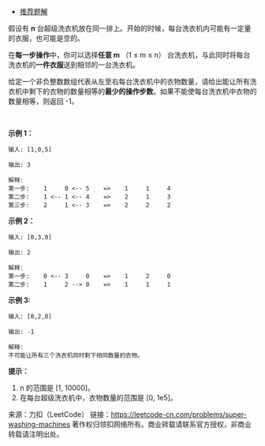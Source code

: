 * [推荐题解](https://leetcode-cn.com/problems/super-washing-machines/solution/chao-ji-xi-yi-ji-by-leetcode/)

假设有 **n** 台超级洗衣机放在同一排上。开始的时候，每台洗衣机内可能有一定量的衣服，也可能是空的。

在**每一步操作**中，你可以选择**任意 m** （1 ≤ m ≤ n） 台洗衣机，与此同时将每台洗衣机的**一件衣服**送到相邻的一台洗衣机。

给定一个非负整数数组代表从左至右每台洗衣机中的衣物数量，请给出能让所有洗衣机中剩下的衣物的数量相等的**最少的操作步数**。如果不能使每台洗衣机中衣物的数量相等，则返回 -1。

 

**示例 1：**
```
输入: [1,0,5]

输出: 3

解释: 
第一步:    1     0 <-- 5    =>    1     1     4
第二步:    1 <-- 1 <-- 4    =>    2     1     3    
第三步:    2     1 <-- 3    =>    2     2     2   
```
**示例 2：**
```
输入: [0,3,0]

输出: 2

解释: 
第一步:    0 <-- 3     0    =>    1     2     0    
第二步:    1     2 --> 0    =>    1     1     1   
```
**示例 3:**
```
输入: [0,2,0]

输出: -1

解释: 
不可能让所有三个洗衣机同时剩下相同数量的衣物。
```

**提示：**

1. n 的范围是 [1, 10000]。
2. 在每台超级洗衣机中，衣物数量的范围是 [0, 1e5]。

来源：力扣（LeetCode）
链接：https://leetcode-cn.com/problems/super-washing-machines
著作权归领扣网络所有。商业转载请联系官方授权，非商业转载请注明出处。

